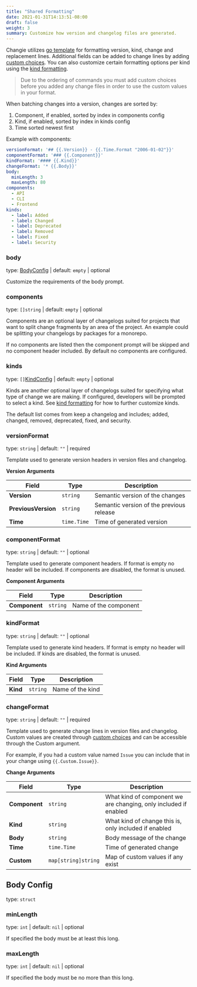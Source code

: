 ```yaml
---
title: "Shared Formatting"
date: 2021-01-31T14:13:51-08:00
draft: false
weight: 3
summary: Customize how version and changelog files are generated.
---
```


Changie utilizes [go template](https://golang.org/pkg/text/template/) for formatting version, kind, change and replacement lines.
Additional fields can be added to change lines by adding [custom choices](/config/choices).
You can also customize certain formatting options per kind using the [kind formatting](/config/kind-formatting).

> Due to the ordering of commands you must add custom choices before
> you added any change files in order to use the custom values in your format.

When batching changes into a version, changes are sorted by:
1. Component, if enabled, sorted by index in components config
1. Kind, if enabled, sorted by index in kinds config
1. Time sorted newest first

Example with components:

```yaml
versionFormat: '## {{.Version}} - {{.Time.Format "2006-01-02"}}'
componentFormat: '### {{.Component}}'
kindFormat: '#### {{.Kind}}'
changeFormat: '* {{.Body}}'
body:
  minLength: 3
  maxLength: 80
components:
  - API
  - CLI
  - Frontend
kinds:
  - label: Added
  - label: Changed
  - label: Deprecated
  - label: Removed
  - label: Fixed
  - label: Security
```

### body
type: [BodyConfig](/config/shared-formatting/#body-config) | default: `empty` | optional

Customize the requirements of the body prompt.

### components
type: `[]string` | default: `empty` | optional

Components are an optional layer of changelogs suited for projects that want to
split change fragments by an area of the project.
An example could be splitting your changelogs by packages for a monorepo.

If no components are listed then the component prompt will be skipped and no
component header included.
By default no components are configured.

### kinds
type: `[]`[KindConfig](/config/kind-formatting) | default: `empty` | optional

Kinds are another optional layer of changelogs suited for specifying what type
of change we are making.
If configured, developers will be prompted to select a kind.
See [kind formatting](/config/kind-formatting) for how to further customize kinds.

The default list comes from keep a changelog and includes; added, changed, removed, deprecated, fixed, and security.

### versionFormat
type: `string` | default: `""` | required

Template used to generate version headers in version files and changelog.

**Version Arguments**

| Field | Type | Description |
| --- | --- | --- |
| **Version** | `string` | Semantic version of the changes |
| **PreviousVersion** | `string` | Semantic version of the previous release |
| **Time** | `time.Time` | Time of generated version |

### componentFormat
type: `string` | default: `""` | optional

Template used to generate component headers.
If format is empty no header will be included.
If components are disabled, the format is unused.

**Component Arguments**

| Field | Type | Description |
| --- | --- | --- |
| **Component** | `string` | Name of the component |

### kindFormat
type: `string` | default: `""` | optional

Template used to generate kind headers.
If format is empty no header will be included.
If kinds are disabled, the format is unused.

**Kind Arguments**

| Field | Type | Description |
| --- | --- | --- |
| **Kind** | `string` | Name of the kind |

### changeFormat
type: `string` | default: `""` | required

Template used to generate change lines in version files and changelog.
Custom values are created through [custom choices](/config/choices) and can be accessible through the Custom argument.

For example, if you had a custom value named `Issue` you can include that in your change using `{{.Custom.Issue}}`.

**Change Arguments**

| Field | Type | Description |
| --- | --- | --- |
| **Component** | `string` | What kind of component we are changing, only included if enabled |
| **Kind** | `string` | What kind of change this is, only included if enabled |
| **Body** | `string` | Body message of the change |
| **Time** | `time.Time` | Time of generated change |
| **Custom** | `map[string]string` | Map of custom values if any exist |

## Body Config
type: `struct`

### minLength
type: `int` | default: `nil` | optional

If specified the body must be at least this long.

### maxLength
type: `int` | default: `nil` | optional

If specified the body must be no more than this long.
